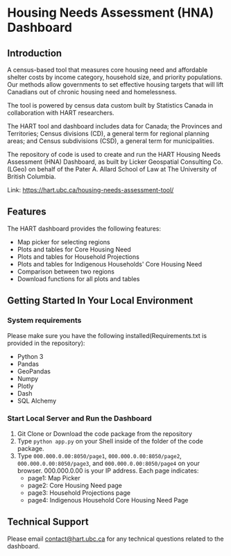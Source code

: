 # Housing Needs Assessment (HNA) Dashboard

## Introduction

A census-based tool that measures core housing need and affordable shelter costs by income category, household size, and priority populations. Our methods allow governments to set effective housing targets that will lift Canadians out of chronic housing need and homelessness.

The tool is powered by census data custom built by Statistics Canada in collaboration with HART researchers.

The HART tool and dashboard includes data for Canada; the Provinces and Territories; Census divisions (CD), a general term for regional planning areas; and Census subdivisions (CSD), a general term for municipalities.  

The repository of code is used to create and run the HART Housing Needs Assessment (HNA) Dashboard, as built by Licker Geospatial Consulting Co. (LGeo) on behalf of the Pater A. Allard School of Law at The University of British Columbia.

Link: https://hart.ubc.ca/housing-needs-assessment-tool/

## Features

The HART dashboard provides the following features:

- Map picker for selecting regions
- Plots and tables for Core Housing Need
- Plots and tables for Household Projections
- Plots and tables for Indigenous Households' Core Housing Need
- Comparison between two regions
- Download functions for all plots and tables

## Getting Started In Your Local Environment

### System requirements

Please make sure you have the following installed(Requirements.txt is provided in the repository):

- Python 3
- Pandas
- GeoPandas
- Numpy
- Plotly
- Dash
- SQL Alchemy

### Start Local Server and Run the Dashboard

1. Git Clone or Download the code package from the repository
2. Type `python app.py` on your Shell inside of the folder of the code package.
3. Type `000.000.0.00:8050/page1`, `000.000.0.00:8050/page2`, `000.000.0.00:8050/page3`, and `000.000.0.00:8050/page4` on your browser. 000.000.0.00 is your IP address. Each page indicates:
    - page1: Map Picker
    - page2: Core Housing Need page
    - page3: Household Projections page
    - page4: Indigenous Household Core Housing Need Page
    
## Technical Support

Please email contact@hart.ubc.ca for any technical questions related to the dashboard.
